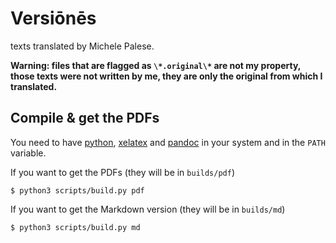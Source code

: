 # Versiōnēs

texts translated by Michele Palese.

**Warning: files that are flagged as `\*.original\*` are not my property, those texts were not written by me, they are only the original from which I translated.**

## Compile & get the PDFs

You need to have [python](https://www.python.org/), [xelatex](https://www.latex-project.org/) and [pandoc](https://pandoc.org/) in your system and in the `PATH` variable.

If you want to get the PDFs (they will be in `builds/pdf`)

```console
$ python3 scripts/build.py pdf
```
If you want to get the Markdown version (they will be in `builds/md`)

```console
$ python3 scripts/build.py md
```
